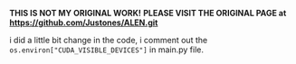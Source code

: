 **THIS IS NOT MY ORIGINAL WORK!**
**PLEASE VISIT THE ORIGINAL PAGE at https://github.com/Justones/ALEN.git**


i did a little bit change in the code, i comment out the ```os.environ["CUDA_VISIBLE_DEVICES"]``` in main.py file.
